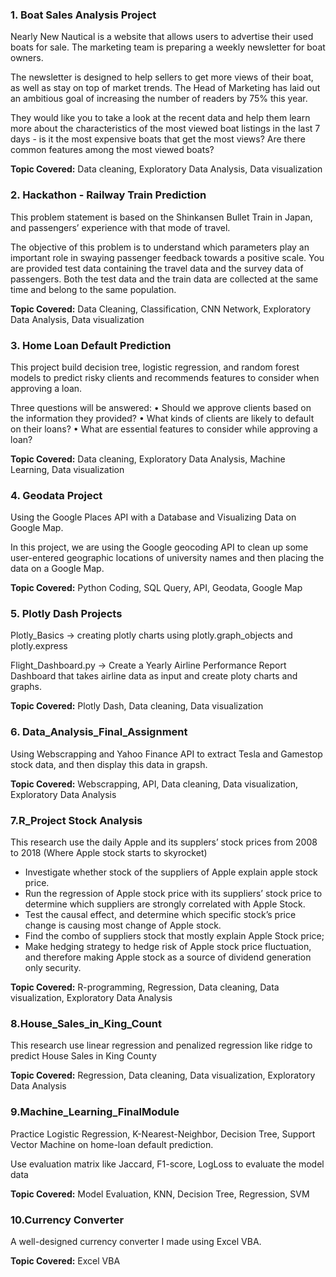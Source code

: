 ### **1. Boat Sales Analysis Project**
Nearly New Nautical is a website that allows users to advertise their used boats for sale. The marketing team is preparing a weekly newsletter for boat owners.

The newsletter is designed to help sellers to get more views of their boat, as well as stay on top of market trends. The Head of Marketing has laid out an ambitious goal
of increasing the number of readers by 75% this year. 

They would like you to take a look at the recent data and help them learn more about the characteristics of the most viewed boat listings in the last 7 days - is it the
most expensive boats that get the most views? Are there common features among the most viewed boats?

**Topic Covered:** Data cleaning, Exploratory Data Analysis, Data visualization


### **2. Hackathon - Railway Train Prediction**
This problem statement is based on the Shinkansen Bullet Train in Japan, and passengers’ experience with that mode of travel.

The objective of this problem is to understand which parameters play an important role in swaying passenger feedback towards a positive scale. 
You are provided test data containing the travel data and the survey data of passengers. 
Both the test data and the train data are collected at the same time and belong to the same population.

**Topic Covered:** Data Cleaning, Classification, CNN Network, Exploratory Data Analysis, Data visualization


### **3. Home Loan Default Prediction**
This project build decision tree, logistic regression, and random forest models to predict risky clients and recommends features to consider when approving a loan.

Three questions will be answered:
• Should we approve clients based on the information they provided?
• What kinds of clients are likely to default on their loans?
• What are essential features to consider while approving a loan?

**Topic Covered:** Data cleaning, Exploratory Data Analysis, Machine Learning, Data visualization


### **4. Geodata Project**
Using the Google Places API with a Database and Visualizing Data on Google Map.

In this project, we are using the Google geocoding API to clean up some user-entered geographic
locations of university names and then placing the data on a Google Map.

**Topic Covered:** Python Coding, SQL Query, API, Geodata, Google Map


### **5. Plotly Dash Projects**
Plotly_Basics -> creating plotly charts using plotly.graph_objects and plotly.express

Flight_Dashboard.py -> Create a Yearly Airline Performance Report Dashboard that takes airline data as input and create ploty charts and graphs.

**Topic Covered:** Plotly Dash, Data cleaning, Data visualization


### **6. Data_Analysis_Final_Assignment**
Using Webscrapping and Yahoo Finance API to extract Tesla and Gamestop stock data, and then display this data in grapsh.

**Topic Covered:** Webscrapping, API, Data cleaning, Data visualization, Exploratory Data Analysis


### **7.R_Project Stock Analysis**
This research use the daily Apple and its supplers’ stock prices from 2008 to 2018 (Where Apple stock starts to skyrocket)
- Investigate whether stock of the suppliers of Apple explain apple stock price.
- Run the regression of Apple stock price with its suppliers’ stock price to determine which suppliers are strongly correlated with Apple Stock. 
- Test the causal effect, and determine which specific stock’s price change is causing most change of Apple stock.
- Find the combo of suppliers stock that mostly explain Apple Stock price; 
- Make hedging strategy to hedge risk of Apple stock price fluctuation, and therefore making Apple stock as a source of dividend generation only security.

**Topic Covered:** R-programming, Regression, Data cleaning, Data visualization, Exploratory Data Analysis


### **8.House_Sales_in_King_Count**
This research use linear regression and penalized regression like ridge to predict House Sales in King County

**Topic Covered:** Regression, Data cleaning, Data visualization, Exploratory Data Analysis


### **9.Machine_Learning_FinalModule**
Practice Logistic Regression, K-Nearest-Neighbor, Decision Tree, Support Vector Machine on home-loan default prediction.

Use evaluation matrix like Jaccard, F1-score, LogLoss to evaluate the model data

**Topic Covered:** Model Evaluation, KNN, Decision Tree, Regression, SVM


### **10.Currency Converter**
A well-designed currency converter I made using Excel VBA.

**Topic Covered:** Excel VBA
